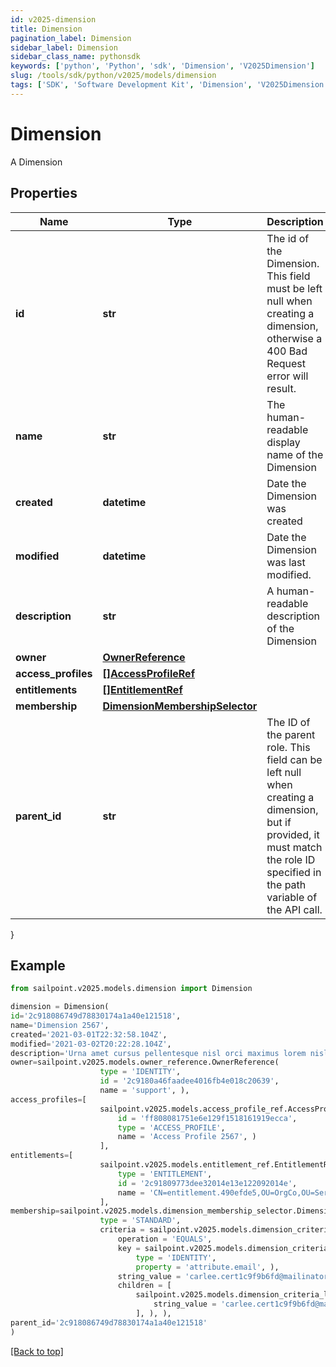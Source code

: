 ```yaml
---
id: v2025-dimension
title: Dimension
pagination_label: Dimension
sidebar_label: Dimension
sidebar_class_name: pythonsdk
keywords: ['python', 'Python', 'sdk', 'Dimension', 'V2025Dimension'] 
slug: /tools/sdk/python/v2025/models/dimension
tags: ['SDK', 'Software Development Kit', 'Dimension', 'V2025Dimension']
---
```


# Dimension

A Dimension

## Properties

Name | Type | Description | Notes
------------ | ------------- | ------------- | -------------
**id** | **str** | The id of the Dimension. This field must be left null when creating a dimension, otherwise a 400 Bad Request error will result. | [optional] 
**name** | **str** | The human-readable display name of the Dimension | [required]
**created** | **datetime** | Date the Dimension was created | [optional] [readonly] 
**modified** | **datetime** | Date the Dimension was last modified. | [optional] [readonly] 
**description** | **str** | A human-readable description of the Dimension | [optional] 
**owner** | [**OwnerReference**](owner-reference) |  | [required]
**access_profiles** | [**[]AccessProfileRef**](access-profile-ref) |  | [optional] 
**entitlements** | [**[]EntitlementRef**](entitlement-ref) |  | [optional] 
**membership** | [**DimensionMembershipSelector**](dimension-membership-selector) |  | [optional] 
**parent_id** | **str** | The ID of the parent role. This field can be left null when creating a dimension, but if provided, it must match the role ID specified in the path variable of the API call. | [optional] 
}

## Example

```python
from sailpoint.v2025.models.dimension import Dimension

dimension = Dimension(
id='2c918086749d78830174a1a40e121518',
name='Dimension 2567',
created='2021-03-01T22:32:58.104Z',
modified='2021-03-02T20:22:28.104Z',
description='Urna amet cursus pellentesque nisl orci maximus lorem nisl euismod fusce morbi placerat adipiscing maecenas nisi tristique et metus et lacus sed morbi nunc nisl maximus magna arcu varius sollicitudin elementum enim maecenas nisi id ipsum tempus fusce diam ipsum tortor.',
owner=sailpoint.v2025.models.owner_reference.OwnerReference(
                    type = 'IDENTITY', 
                    id = '2c9180a46faadee4016fb4e018c20639', 
                    name = 'support', ),
access_profiles=[
                    sailpoint.v2025.models.access_profile_ref.AccessProfileRef(
                        id = 'ff808081751e6e129f1518161919ecca', 
                        type = 'ACCESS_PROFILE', 
                        name = 'Access Profile 2567', )
                    ],
entitlements=[
                    sailpoint.v2025.models.entitlement_ref.EntitlementRef(
                        type = 'ENTITLEMENT', 
                        id = '2c91809773dee32014e13e122092014e', 
                        name = 'CN=entitlement.490efde5,OU=OrgCo,OU=ServiceDept,DC=HQAD,DC=local', )
                    ],
membership=sailpoint.v2025.models.dimension_membership_selector.DimensionMembershipSelector(
                    type = 'STANDARD', 
                    criteria = sailpoint.v2025.models.dimension_criteria_level1.DimensionCriteriaLevel1(
                        operation = 'EQUALS', 
                        key = sailpoint.v2025.models.dimension_criteria_key.DimensionCriteriaKey(
                            type = 'IDENTITY', 
                            property = 'attribute.email', ), 
                        string_value = 'carlee.cert1c9f9b6fd@mailinator.com', 
                        children = [
                            sailpoint.v2025.models.dimension_criteria_level2.DimensionCriteriaLevel2(
                                string_value = 'carlee.cert1c9f9b6fd@mailinator.com', )
                            ], ), ),
parent_id='2c918086749d78830174a1a40e121518'
)

```
[[Back to top]](#) 

